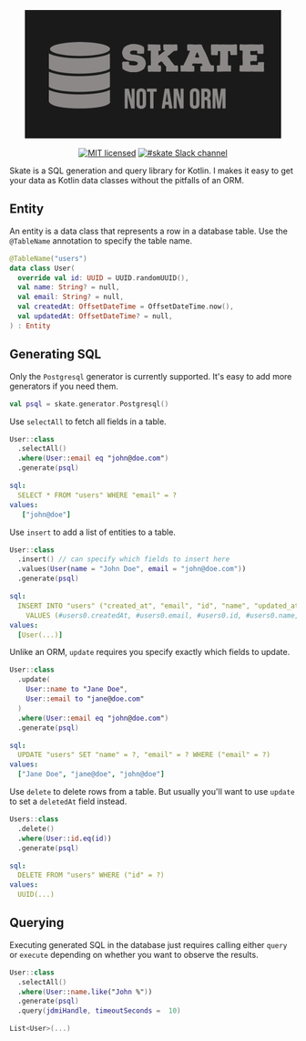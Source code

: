 <p align="center">
  <img src="/docs/skate.png" alt="Skate - Not an ORM" width="450">
</p>

<p align="center">
  <a href="https://github.com/birdrides/mockingbird/blob/master/LICENSE.md"><img src="https://img.shields.io/badge/license-MIT-blue.svg" alt="MIT licensed"></a>
  <a href="https://join.slack.com/t/birdopensource/shared_invite/zt-wogxij50-3ZM7F8ZxFXvPkE0j8xTtmw" rel="nofollow"><img src="https://img.shields.io/badge/slack-%23skate-F55C40.svg" alt="#skate Slack channel"></a>
</p>

Skate is a SQL generation and query library for Kotlin. I makes it easy to get your data as Kotlin data classes without the pitfalls of an ORM.

## Entity

An entity is a data class that represents a row in a database table. Use the `@TableName` annotation to specify the table name.
```kotlin
@TableName("users")
data class User(
  override val id: UUID = UUID.randomUUID(),
  val name: String? = null,
  val email: String? = null,
  val createdAt: OffsetDateTime = OffsetDateTime.now(),
  val updatedAt: OffsetDateTime? = null,
) : Entity

```

## Generating SQL

Only the `Postgresql` generator is currently supported. It's easy to add more generators if you need them.
```kotlin
val psql = skate.generator.Postgresql()
```
Use `selectAll` to fetch all fields in a table.
```kotlin
User::class
  .selectAll()
  .where(User::email eq "john@doe.com")
  .generate(psql)
```
```yaml
sql:
  SELECT * FROM "users" WHERE "email" = ?
values:
   ["john@doe"]
```
Use `insert` to add a list of entities to a table.
```kotlin
User::class
  .insert() // can specify which fields to insert here
  .values(User(name = "John Doe", email = "john@doe.com"))
  .generate(psql)
```
```yaml
sql:
  INSERT INTO "users" ("created_at", "email", "id", "name", "updated_at")
    VALUES (#users0.createdAt, #users0.email, #users0.id, #users0.name, #users0.updatedAt)
values:
  [User(...)]
```
Unlike an ORM, `update` requires you specify exactly which fields to update.
```kotlin
User::class
  .update(
    User::name to "Jane Doe",
    User::email to "jane@doe.com"
  )
  .where(User::email eq "john@doe.com")
  .generate(psql)
```
```yaml
sql:
  UPDATE "users" SET "name" = ?, "email" = ? WHERE ("email" = ?)
values:
  ["Jane Doe", "jane@doe", "john@doe"]
```
Use `delete` to delete rows from a table. But usually you'll want to use `update` to set a `deletedAt` field instead.
```kotlin
Users::class
  .delete()
  .where(User::id.eq(id))
  .generate(psql)
```
```yaml
sql:
  DELETE FROM "users" WHERE ("id" = ?)
values:
  UUID(...)
```

## Querying
Executing generated SQL in the database just requires calling either `query` or `execute` depending on whether you want to observe the results.
```kotlin
User::class
  .selectAll()
  .where(User::name.like("John %"))
  .generate(psql)
  .query(jdmiHandle, timeoutSeconds =  10)
```
```kotlin
List<User>(...)
```
